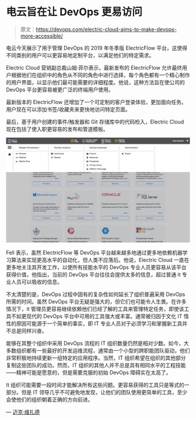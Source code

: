 # 电云旨在让 DevOps 更易访问

> 原文：<https://devops.com/electric-cloud-aims-to-make-devops-more-accessible/>

电云今天展示了用于管理 DevOps 的 2019 年冬季版 ElectricFlow 平台，这使得不同类别的用户可以更容易地定制平台，以满足他们的特定需求。

Electric Cloud 营销副总裁山姆·菲尔表示，最新发布的 ElectricFlow 允许最终用户根据他们在组织中的角色从不同的角色中进行选择，每个角色都有一个精心制作的用户界面，以显示他们最可能需要的详细程度。他说，这种方法旨在使公司的 DevOps 平台更容易被更广泛的终端用户使用。

最新版本的 ElectricFlow 还增加了一个可定制的客户登录体验，更加面向任务。用户现在可以添加书签/收藏夹来更快地访问特定页面。

最后，基于用户创建的事件/触发器和 Git 存储库中的代码检入，Electric Cloud 现在包括了使入职更容易的发布和管道模板。

![](img/afbc2e655704e7c850983033b03017ea.png)

Fell 表示，虽然 ElectricFlow 等 DevOps 平台越来越多地通过更多地依赖机器学习算法来实现更高水平的自动化，但人类不应落后。他说，Electric Cloud 一直在更多地关注其开发工作，以使所有技能水平的 DevOps 专业人员更容易从该平台获得价值，他指出，当前的 DevOps 平台往往会提供太多的信息，超过普通 it 专业人员可以吸收的信息。

不太清楚的是，DevOps 过程中固有的复杂性如何延长了组织普遍采用 DevOps 所需的时间。虽然 DevOps 平台无疑是强大的，但它们也可能令人生畏。在许多情况下，it 管理员更容易继续依赖他们已经了解的工具来管理特定任务，即使该工具不如更现代的 DevOps 平台中可用的工具强大或丰富。通常被归因于文化 IT 惰性的原因可能源于一个简单的事实，即 IT 专业人员对于必须学习和掌握新工具并不总是同样兴奋。

能够在其整个组织中采用 DevOps 流程的 IT 组织数量仍然是相对少数。如今，大多数组织都有一些最好的开发运维流程，通常由一个小型的跨职能团队驱动，他们非常积极地持续更新一组特定的应用程序。当然，IT 组织希望在组织的其他部分复制这些团队的成功。然而，IT 组织的其他人并不总是具有相同水平的工程技能——精神可能是愿意的，但是需要克服的初始 DevOps 障碍实在太高了。

It 组织可能需要一段时间才能解决所有这些问题。更容易获得的工具只是等式的一部分。但是 IT 领导几乎不可避免地发现，让他们的团队使用更简单的工具，至少会使他们的组织朝着正确的方向前进。

— [迈克·维扎德](https://devops.com/author/mike-vizard/)